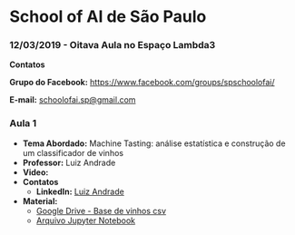 # School of AI de São Paulo

### 12/03/2019 - Oitava Aula no Espaço Lambda3


**Contatos**

**Grupo do Facebook:** https://www.facebook.com/groups/spschoolofai/

**E-mail:** schoolofai.sp@gmail.com

### Aula 1
  
- **Tema Abordado:** Machine Tasting: análise estatística e construção de um classificador de vinhos
- **Professor:** Luiz Andrade
- **Video:**
- **Contatos**
  - **LinkedIn:** [Luiz Andrade](https://www.linkedin.com/in/luiz-andrade-97306216/)
- **Material:** 
  - [Google Drive - Base de vinhos csv](https://drive.google.com/file/d/19olbQ93fz1Ipkceb-72FlO6IEYDvMd3O/view?usp=sharing)
  - [Arquivo Jupyter Notebook](https://github.com/SchoolOfAISaoPaulo/aulas/blob/master/08_aula/material/Aula_SoAI_20190312.ipynb)

